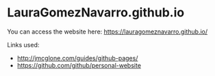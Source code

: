 # LauraGomezNavarro.github.io

You can access the website here: https://lauragomeznavarro.github.io/

Links used: 
* http://jmcglone.com/guides/github-pages/
* https://github.com/github/personal-website

[comment]: <> (Link anunci seminari IMEDEA 2019: http://imedea.uib-csic.es/communication_details.php?id=1647&tp=n#.Xlec7UN7mCs)
[comment]: <> (Good README: https://gist.github.com/PurpleBooth/109311bb0361f32d87a2)
